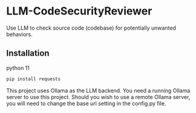 # LLM-CodeSecurityReviewer
 Use LLM to check source code (codebase) for potentially unwanted behaviors.









## Installation

python 11

~~~sh
pip install requests
~~~



This project uses Ollama as the LLM backend. You need a running Ollama server to use this project. Should you wish to use a remote Ollama server, you will need to change the base url setting in the config.py file.



